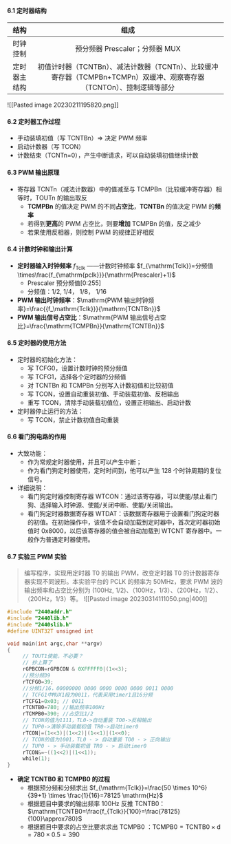 #### 6.1 定时器结构 

|   **结构**   |                                                       **组成**                                                        |
|:------------:|:---------------------------------------------------------------------------------------------------------------------:|
|   时钟控制   |                                            预分频器 Prescaler；分频器 MUX                                             |
| 定时器主结构 | 初值计时器（TCNTBn）、减法计数器（TCNTn）、比较缓冲寄存器（TCMPBn+TCMPn）双缓冲、观察寄存器（TCNTOn）、控制逻辑等部分 |

![[Pasted image 20230211195820.png]]

#### 6.2 定时器工作过程 

* 手动装填初值（写 TCNTBn）$\Rightarrow$ 决定 PWM 频率
* 启动计数器（写 TCON）
* 计数结束（TCNTn=0），产生中断请求，可以自动装填初值继续计数

#### 6.3 PWM 输出原理 

* 寄存器 TCNTn（减法计数器）中的值减至与 TCMPBn（比较缓冲寄存器）相等时，TOUTn 的输出取反 
	* **TCMPBn** 的值决定 PWM 的不同**占空比**，**TCNTBn** 的值决定 PWM 的**频率**
	* 若得到**更高**的 PWM 占空比，则要**增加** TCMPBn 的值，反之减少
	* 若果使用反相器，则控制 PWM 的规律正好相反

#### 6.4 计数时钟和输出计算 

* **定时器输入时钟频率** $f_{\mathrm{Tclk}}$ ——计数时钟频率
  $f_{\mathrm{Tclk}}=分频值\times\frac{f_{\mathrm{pclk}}}{\mathrm{Prescaler}+1}$ 
	* $\mathrm{Prescaler}$ 预分频值\[0:255\]
	* 分频值：1/2, 1/4， 1/8， 1/16
* **PWM 输出时钟频率**：$\mathrm{PWM 输出时钟频率}=\frac{{f_\mathrm{Tclk}}}{\mathrm{TCNTBn}}$ 
* **PWM 输出信号占空比**：$\mathrm{PWM 输出信号占空比}=\frac{\mathrm{TCMPBn}}{\mathrm{TCNTBn}}$    

#### 6.5 定时器的使用方法 

* 定时器的初始化方法：
	* 写 TCFG0，设置计数时钟的预分频值
	* 写 TCFG1，选择各个定时器的分频值
	* 对 TCNTBn 和 TCMPBn 分别写入计数初值和比较初值
	* 写 TCON，设置自动重装初值、手动装载初值、反相输出
	* 重写 TCON，清除手动装载初值位，设置正相输出、启动计数
* 定时器停止运行的方法：
	* 写 TCON，禁止计数初值自动重装

#### 6.6  看门狗电路的作用 
* 大致功能：
	* 作为常规定时器使用，并且可以产生中断；
	* 作为看门狗定时器使用，定时时间到，他可以产生 128 个时钟周期的复位信号。
* 详细说明： 
	* 看门狗定时器控制寄存器 WTCON：通过该寄存器，可以使能/禁止看门狗、选择输入时钟源、使能/关闭中断、使能/关闭输出。
	* 看门狗定时器数据寄存器 WTDAT：该数据寄存器用于设置看门狗定时器的初值。在初始操作中，该值不会自动加载到定时器中，首次定时器初始值时 0x8000，以后该寄存器的值会被自动加载到 WTCNT 寄存器中。一般作为普通定时器使用。 

#### 6.7 实验三 PWM 实验

>编写程序，实现用定时器 T0 的输出 PWM，改变定时器 T0 的计数器寄存器实现不同波形。本实验平台的 PCLK 的频率为 50MHz，要求 PWM 波的输出频率和占空比分别为 (100Hz, 1/2)、（100Hz，1/3）、（200Hz，1/2）、（200Hz，1/3）等。
> ![[Pasted image 20230314111050.png|400]]

```C
#include "2440addr.h"    
#include "2440lib.h"
#include "2440slib.h"  
#define UINT32T unsigned int  

void main(int argc,char **argv)
{  
     // TOUT1使能，不必要？
     // 抄上算了
     rGPBCON=rGPBCON & 0XFFFFF0|(1<<3);  
     //预分频39
     rTCFG0=39;
     //分频1/16，00000000 0000 0000 0000 0000 0011 0000
     // TCFG1中MUX1段为0011，代表采用timer1且16分频
     rTCFG1=0x03; // 0011
     rTCNTB0=780; //输出频率100Hz
     rTCMPB0=390; //占空比1/2
     // TCON的值为1111，TL0->自动重装 TO0->反相输出
     // TUP0->清除手动装载初值 TR0->启动timer0
     rTCON|=(1<<3)|(1<<2)|(1<<1)|(1<<0);
     // TCON的值为1001，TL0 - > 自动重装 TO0 - > 正向输出
     // TUP0 - > 手动装载初值 TR0 - > 启动timer0     
     rTCON&=~((1<<2)|(1<<1));                
     while(1);  
}
```

* **确定 TCNTB0 和 TCMPB0 的过程**
	* 根据预分频和分频求出 $f_{\mathrm{Tclk}}=\frac{50 \times 10^6}{39+1} \times \frac{1}{16}=78125 \mathrm{Hz}$ 
	* 根据题目中要求的输出频率 100Hz 反推 TCNTB0：$\mathrm{TCNTB0=\frac{f_{Tclk}}{100}=\frac{78125}{100}\approx780}$ 
	* 根据题目中要求的占空比要求求出 TCMPB0 ：$\mathrm{TCMPB0={TCNTB0}\times{d}=780\times 0.5}=390$ 
